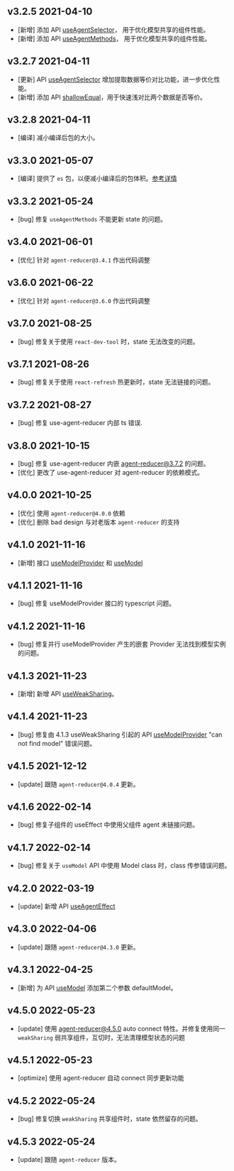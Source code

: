 ## v3.2.5 2021-04-10

* [新增] 添加 API [useAgentSelector](/zh/api?id=useagentselector)， 用于优化模型共享的组件性能。
* [新增] 添加 API [useAgentMethods](/zh/api?id=useagentmethods)， 用于优化模型共享的组件性能。

## v3.2.7 2021-04-11

* [更新] API [useAgentSelector](/zh/api?id=useagentselector) 增加提取数据等价对比功能，进一步优化性能。
* [新增] 添加 API [shallowEqual](/zh/api?id=shallowequal)，用于快速浅对比两个数据是否等价。

## v3.2.8 2021-04-11

* [编译] 减小编译后包的大小。

## v3.3.0 2021-05-07

* [编译] 提供了 `es` 包，以便减小编译后的包体积。[参考详情](/zh/introduction?id=安装)

## v3.3.2 2021-05-24

* [bug] 修复 `useAgentMethods` 不能更新 state 的问题。

## v3.4.0 2021-06-01

* [优化] 针对 `agent-reducer@3.4.1` 作出代码调整 

## v3.6.0 2021-06-22

* [优化] 针对 `agent-reducer@3.6.0` 作出代码调整 

## v3.7.0 2021-08-25

* [bug] 修复关于使用 `react-dev-tool` 时，state 无法改变的问题。

## v3.7.1 2021-08-26

* [bug] 修复关于使用 `react-refresh` 热更新时，state 无法链接的问题。

## v3.7.2 2021-08-27

* [bug] 修复 use-agent-reducer 内部 ts 错误.

## v3.8.0 2021-10-15

* [bug] 修复 use-agent-reducer 内嵌 agent-reducer@3.7.2 的问题。
* [优化] 更改了 use-agent-reducer 对 agent-reducer 的依赖模式。

## v4.0.0 2021-10-25

* [优化] 使用 `agent-reducer@4.0.0` 依赖
* [优化] 删除 bad design 与对老版本 `agent-reducer` 的支持

## v4.1.0 2021-11-16

* [新增] 接口 [useModelProvider](/zh/api?id=usemodelprovider) 和 [useModel](/zh/api?id=usemodel)

## v4.1.1 2021-11-16

* [bug] 修复 useModelProvider 接口的 typescript 问题。

## v4.1.2 2021-11-16

* [bug] 修复并行 useModelProvider 产生的嵌套 Provider 无法找到模型实例的问题。

## v4.1.3 2021-11-23

* [新增] 新增 API [useWeakSharing](/zh/api?id=useweaksharing)。

## v4.1.4 2021-11-23

* [bug] 修复由 4.1.3 useWeakSharing 引起的 API [useModelProvider](/api?id=usemodelprovider) "can not find model" 错误问题。

## v4.1.5 2021-12-12

* [update] 跟随 `agent-reducer@4.0.4` 更新。

## v4.1.6 2022-02-14

* [bug] 修复子组件的 useEffect 中使用父组件 agent 未链接问题。

## v4.1.7 2022-02-14

* [bug] 修复关于 `useModel` API 中使用 Model class 时，class 传参错误问题。

## v4.2.0 2022-03-19

* [update] 新增 API [useAgentEffect](/zh/api?id=useagenteffect)

## v4.3.0 2022-04-06

* [update] 跟随 `agent-reducer@4.3.0` 更新。

## v4.3.1 2022-04-25

* [新增] 为 API [useModel](/zh/api?id=usemodel) 添加第二个参数 defaultModel。

## v4.5.0 2022-05-23

* [update] 使用 agent-reducer@4.5.0 auto connect 特性。并修复使用同一 `weakSharing` 弱共享组件，互切时，无法清理模型状态的问题

## v4.5.1 2022-05-23

* [optimize] 使用 agent-reducer 自动 connect 同步更新功能

## v4.5.2 2022-05-24

* [bug] 修复切换 `weakSharing` 共享组件时，state 依然留存的问题。

## v4.5.3 2022-05-24

* [update] 跟随 `agent-reducer` 版本。